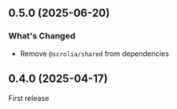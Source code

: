 ## 0.5.0 (2025-06-20)

### What's Changed

- Remove `@scrolia/shared` from dependencies

## 0.4.0 (2025-04-17)

First release
